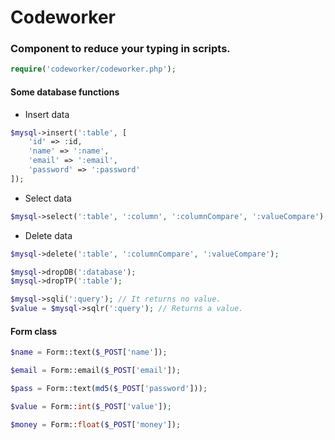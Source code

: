 # Codeworker
### Component to reduce your typing in scripts.

```php
require('codeworker/codeworker.php');
````

#### Some database functions

* Insert data
```php
$mysql->insert(':table', [
    'id' => :id,
    'name' => ':name',
    'email' => ':email',
    'password' => ':password'
]);

````
* Select data
```php
$mysql->select(':table', ':column', ':columnCompare', ':valueCompare');
````
* Delete data
```php
$mysql->delete(':table', ':columnCompare', ':valueCompare');
````
```php
$mysql->dropDB(':database');
$mysql->dropTP(':table');
```

```php
$mysql->sqli(':query'); // It returns no value.
$value = $mysql->sqlr(':query'); // Returns a value.
````

#### Form class

```php
$name = Form::text($_POST['name']);
````
```php
$email = Form::email($_POST['email']);
````
```php
$pass = Form::text(md5($_POST['password']));
````
```php
$value = Form::int($_POST['value']);
````
```php
$money = Form::float($_POST['money']);
````
